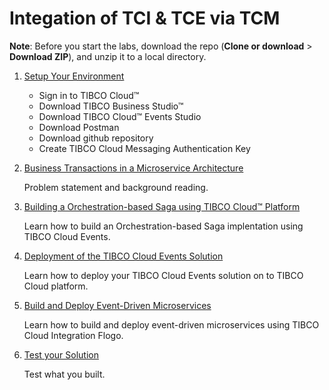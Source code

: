 # Integation of TCI & TCE via TCM

**Note**: Before you start the labs, download the repo (**Clone or download** > **Download ZIP**), and unzip it to a local directory.

1. [Setup Your Environment](doc/000.md)
	* Sign in to TIBCO Cloud™
	* Download TIBCO Business Studio™ 
	* Download TIBCO Cloud™ Events Studio
	* Download Postman
	* Download github repository
	* Create TIBCO Cloud Messaging Authentication Key

2.	[Business Transactions in a Microservice Architecture](doc/001.md)

	Problem statement and background reading.

3. [Building a Orchestration-based Saga using TIBCO Cloud™ Platform](doc/002.md)

	Learn how to build an Orchestration-based Saga implentation using TIBCO Cloud Events.

4. [Deployment of the TIBCO Cloud Events Solution](doc/003.md)

	Learn how to deploy your TIBCO Cloud Events solution on to TIBCO Cloud platform.
	
5. [Build and Deploy Event-Driven Microservices](doc/004.md)

	Learn how to build and deploy event-driven microservices using TIBCO Cloud Integration Flogo.

6. [Test your Solution](doc/005.md)

	Test what you built.
